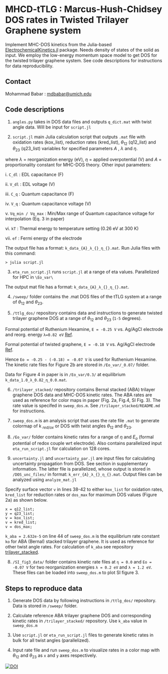 # MHCD-tTLG : Marcus-Hush-Chidsey DOS rates in Twisted Trilayer Graphene system

Implement MHC-DOS kinetics from the Julia-based [ElectrochemicalKinetics.jl](https://github.com/BattModels/ElectrochemicalKinetics.jl) package. Needs density of states of the solid as input. We employ the low-energy momentum space model to get DOS for the twisted trilayer graphene system. See code descriptions for instructions for data reproducibility. 

## Contact 

Mohammad Babar : mdbabar@umich.edu 

## Code descriptions

1. `angles.py` takes in DOS data files and outputs `q_dict.mat` with twist angle data. Will be input for `script.jl`

2. `script.jl` main Julia calculation script that outputs `.mat` file with oxidation rates (kox_list), reduction rates (kred_list), $\theta_{12}$ (q12_list) and $\theta_{23}$ (q23_list) variables for specified parameters $A$ , $\lambda$ and $\eta$.

where $\lambda$ = reorganization energy (eV), $\eta$ = applied overpotential (V) and $A$ = proportionality constant for MHC-DOS theory. Other input parameters:

i. `C_dl` : EDL capacitance (F)

ii. `V_dl` : EDL voltage (V)

iii. `C_q` : Quantum capacitance (F)

iv. `V_q` : Quantum capacitance voltage (V)

v. `Vq_min / Vq_max` : Min/Max range of Quantum capacitance voltage for interpolation (Eq. 3 in paper)

vi. `kT` : Thermal energy to temperature setting (0.26 eV at 300 K)

vii. `ef` : Fermi energy of the electrode


The output file has a format: `k_data_{A}_λ_{}_η_{}.mat`. Run Julia files with this command:

```
> julia script.jl
```

3. `eta_run_script.jl` runs `script.jl` at a range of eta values. Parallelized for HPC in `\Eo_var\` 

The output mat file has a format: `k_data_{A}_λ_{}_η_{}.mat`.


4. `/sweep/` folder contains the .mat DOS files of the tTLG system at a range of $\theta_{12}$ and $\theta_{23}$. 

5. `/ttlg_dos/` repository contains data and instructions to generate twisted trilayer graphene DOS at a range of $\theta_{12}$ and $\theta_{23}$ (`1-5` degrees).

Formal potential of Ruthenium Hexamine, `E = -0.25 V` vs. Ag/AgCl electrode and reorg. energy `λ=0.82 eV` [Ref](https://www.nature.com/articles/s41557-021-00865-1).

Formal potential of twisted graphene, `E = -0.18 V` vs. Ag/AgCl electrode [Ref](https://www.nature.com/articles/s41557-021-00865-1). 

Hence `Eo = -0.25 - (-0.18) = -0.07 V` is used for Ruthenium Hexamine. The kinetic rate files for Figure 2b are stored in `/Eo_var/_0.07/` folder. 

Data for Figure 4 in paper is in `/Eo_var/0.3/` at equilibrium `k_data_1.0_λ_0.82_η_0.0.mat`.

6. `/trilayer_stacked/` repository contains Bernal stacked (ABA) trilayer graphene DOS data and MHC-DOS kinetic rates. The ABA rates are used as reference for color maps in paper (Fig. 2a, Fig.4, SI Fig. 3). The rate value is specifed in `sweep_dos.m`. See `/trilayer_stacked/README.md` for instructions.

7. `sweep_dos.m` is an analysis script that uses the rate file `.mat` to generate colormap of k $_{red/ox}$ or DOS with twist angles $\theta_{12}$ and $\theta_{23}$.

8. `/Eo_var/` folder contains kinetic rates for a range of $\eta$ and $E_{o}$ (formal potential of redox couple wrt electrode). Also contains parallelized input `eta_run_script.jl` for calculation on 128 cores.

9. `uncertainty.jl` and `uncertainty_par.jl` are input files for calculating uncertainty propagation from DOS. See section in supplementary information. The latter file is parallelized, whose output is stored in `/DOS_unc_files/` in format: `k_err_{A}_λ_{}_η_{}.mat`. Output files can be analyzed using `analyze_mat.jl`

Specify surface vector `v` in lines 38-42 to either `kox_list` for oxidation rates, `kred_list` for reduction rates or `dos_max` for maximum DOS values (Figure 2a) as shown below.

```
x = q12_list;
y = q23_list;
v = kox_list;
v = kred_list;
v = dos_max;
```

`k_aba = 2.632e-5` on line 44 of `sweep_dos.m` is the equilibrium rate constant `ko` for ABA (Bernal) stacked trilayer graphene. It is used as reference for other twist angle rates. For calculation of `k_aba` see repository [trilayer_stacked](https://github.com/mbabar09/trilayer_stacked).

8. `/SI_fig3_data/` folder contains kinetic rate files at `η = 0.0` and `Eo = -0.07 V` for two reorganization energies `λ = 0.2 eV` and `λ = 1.2 eV`. These files can be loaded into `sweep_dos.m` to plot SI figure 3. 


## Steps to reproduce data

1. Generate DOS data by following instructions in `/ttlg_dos/` repository. Data is stored in `/sweep/` folder.

2. Calculate reference ABA trilayer graphene DOS and corresponding kinetic rates in `/trilayer_stacked/` repository. Use `k_aba` value in `sweep_dos.m` 

3. Use `script.jl` or `eta_run_script.jl` files to generate kinetic rates in bulk for all twist angles (parallelized). 

4. Input rate file and run `sweep_dos.m` to visualize rates in a color map with $\theta_{12}$ and $\theta_{23}$ as `x` and `y` axes respectively.

[![DOI](https://zenodo.org/badge/793250737.svg)](https://zenodo.org/doi/10.5281/zenodo.11176225)